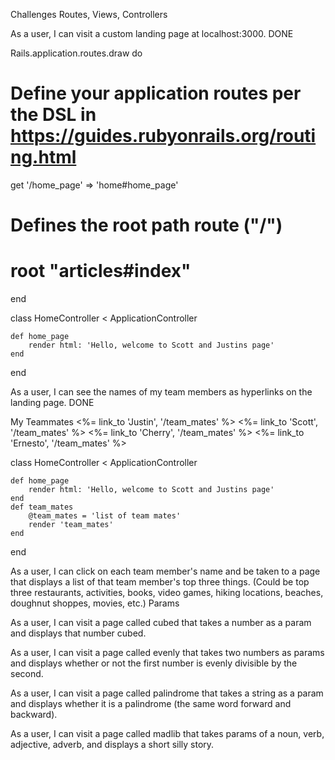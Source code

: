 Challenges
Routes, Views, Controllers

As a user, I can visit a custom landing page at localhost:3000. DONE

Rails.application.routes.draw do
  # Define your application routes per the DSL in https://guides.rubyonrails.org/routing.html

  get '/home_page' => 'home#home_page'

  # Defines the root path route ("/")
  # root "articles#index"
end


class HomeController < ApplicationController

    def home_page 
        render html: 'Hello, welcome to Scott and Justins page'
    end 
end


As a user, I can see the names of my team members as hyperlinks on the landing page. DONE

My Teammates  <%= link_to 'Justin', '/team_mates' %>
<%= link_to 'Scott', '/team_mates' %>
<%= link_to 'Cherry', '/team_mates' %>
<%= link_to 'Ernesto', '/team_mates' %>

class HomeController < ApplicationController

    def home_page 
        render html: 'Hello, welcome to Scott and Justins page'
    end 
    def team_mates
        @team_mates = 'list of team mates'
        render 'team_mates'
    end 
end


As a user, I can click on each team member's name and be taken to a page that displays a list of that team member's top three things. (Could be top three restaurants, activities, books, video games, hiking locations, beaches, doughnut shoppes, movies, etc.)
Params

As a user, I can visit a page called cubed that takes a number as a param and displays that number cubed.

As a user, I can visit a page called evenly that takes two numbers as params and displays whether or not the first number is evenly divisible by the second.

As a user, I can visit a page called palindrome that takes a string as a param and displays whether it is a palindrome (the same word forward and backward).

As a user, I can visit a page called madlib that takes params of a noun, verb, adjective, adverb, and displays a short silly story.
